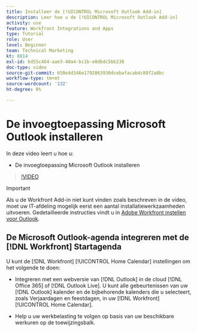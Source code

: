 ```yaml
---
title: Installeer de [!UICONTROL Microsoft Outlook Add-in]
description: Leer hoe u de [!UICONTROL Microsoft Outlook Add-in]
activity: use
feature: Workfront Integrations and Apps
type: Tutorial
role: User
level: Beginner
team: Technical Marketing
kt: 8814
exl-id: bd55c464-aae3-40a4-bc1b-e0dbdc5bb238
doc-type: video
source-git-commit: 650e4d346e1792863930dcebafacab4c88f2a8bc
workflow-type: tm+mt
source-wordcount: '132'
ht-degree: 0%

---
```


# De invoegtoepassing Microsoft Outlook installeren

In deze video leert u hoe u:

* De invoegtoepassing Microsoft Outlook installeren

>[!VIDEO](https://video.tv.adobe.com/v/335115/?quality=12&learn=on)

>[!IMPORTANT]
>
>Als u de Workfront Add-in niet kunt vinden zoals beschreven in de video, moet uw IT-afdeling mogelijk eerst een aantal installatiewerkzaamheden uitvoeren. Gedetailleerde instructies vindt u in [Adobe Workfront instellen voor Outlook](https://experienceleague.adobe.com/docs/workfront/using/adobe-workfront-integrations/workfront-for-outlook/set-up-workfront-for-outlook.html).

## De Microsoft Outlook-agenda integreren met de [!DNL Workfront] Startagenda

U kunt de [!DNL Workfront] [!UICONTROL Home Calendar] instellingen om het volgende te doen:

* Integreren met een webversie van [!DNL Outlook] in de cloud [!DNL Office 365] of [!DNL Outlook Live]. U kunt alle gebeurtenissen van uw [!DNL Outlook] kalender en de bijbehorende kalenders die u selecteert, zoals Verjaardagen en feestdagen, in uw [!DNL Workfront] [!UICONTROL Home Calendar].

* Help u uw werkbelasting te volgen op basis van uw beschikbare werkuren op de toewijzingsbalk.
